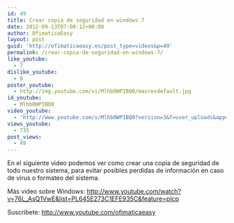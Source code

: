```yaml
---
id: 49
title: Crear copia de seguridad en windows 7
date: 2012-09-13T07:00:12+00:00
author: OfimaticaEasy
layout: post
guid: 'http://ofimaticaeasy.es/post_type=videos&p=49'
permalink: /crear-copia-de-seguridad-en-windows-7/
like_youtube:
  - 7
dislike_youtube:
  - 0
poster_youtube:
  - http://img.youtube.com/vi/Mlhb0WPIBQ0/maxresdefault.jpg
id_youtube:
  - Mlhb0WPIBQ0
video_youtube:
  - 'http://www.youtube.com/v/Mlhb0WPIBQ0?version=3&f=user_uploads&app=youtube_gdata'
views_youtube:
  - 735
post_views:
  - 49
---
```

En el siguiente video podemos ver como crear una copia de seguridad de todo nuestro sistema, para evitar posibles perdidas de información en caso de virus o formateo del sistema.

Más video sobre Windows: http://www.youtube.com/watch?v=76L_AsQ1VwE&list=PL645E273C1EFE935C&feature=plcp

Suscríbete: http://www.youtube.com/ofimaticaeasy